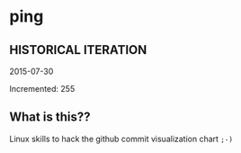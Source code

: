 # ping

## HISTORICAL ITERATION
2015-07-30

Incremented: 255

## What is this?? 
Linux skills to hack the github commit visualization chart `;-)`
